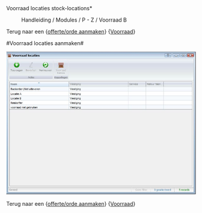 <properties>
	<page>
		<title>Voorraad locaties</title>
		<description>Voorraad locaties</description>
		<context>stock-locations*</context>
	</page>
	<menu>
		<position>Handleiding / Modules / P - Z / Voorraad</position> 
		<title>Voorraad locatie aanmaken</title>
		<sort>B</sort>
	</menu>
</properties>

Terug naar een {[offerte/orde aanmaken](http://hybridsaas.support/pages/handleiding/modules/F-O/offerte-en-orders/een-offerte-of-order-aanmaken)} {[Voorraad](http://hybridsaas.support/pages/handleiding/modules/P-Z/voorraad/voorraad)}

#Voorraad locaties aanmaken#

![](images/voorraad-locaties.JPG)

Terug naar een {[offerte/orde aanmaken](http://hybridsaas.support/pages/handleiding/modules/F-O/offerte-en-orders/een-offerte-of-order-aanmaken)} {[Voorraad](http://hybridsaas.support/pages/handleiding/modules/P-Z/voorraad/voorraad)}
